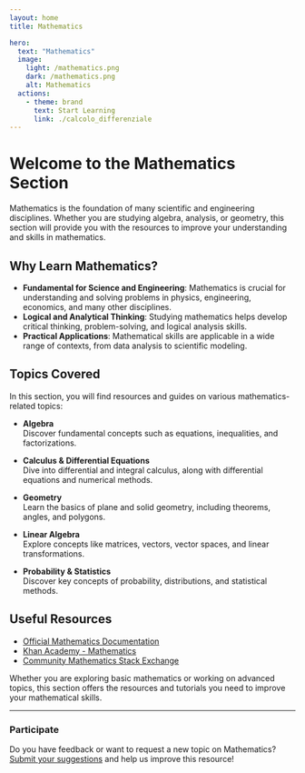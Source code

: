 ```yaml
---
layout: home
title: Mathematics

hero:
  text: "Mathematics"
  image:
    light: /mathematics.png
    dark: /mathematics.png
    alt: Mathematics
  actions:
    - theme: brand
      text: Start Learning
      link: ./calcolo_differenziale
---
```


# Welcome to the Mathematics Section

Mathematics is the foundation of many scientific and engineering disciplines. Whether you are studying algebra, analysis, or geometry, this section will provide you with the resources to improve your understanding and skills in mathematics.

## Why Learn Mathematics?

- **Fundamental for Science and Engineering**: Mathematics is crucial for understanding and solving problems in physics, engineering, economics, and many other disciplines.
- **Logical and Analytical Thinking**: Studying mathematics helps develop critical thinking, problem-solving, and logical analysis skills.
- **Practical Applications**: Mathematical skills are applicable in a wide range of contexts, from data analysis to scientific modeling.

## Topics Covered

In this section, you will find resources and guides on various mathematics-related topics:

- **Algebra**  
  Discover fundamental concepts such as equations, inequalities, and factorizations.

- **Calculus & Differential Equations**  
  Dive into differential and integral calculus, along with differential equations and numerical methods.

- **Geometry**  
  Learn the basics of plane and solid geometry, including theorems, angles, and polygons.

- **Linear Algebra**  
  Explore concepts like matrices, vectors, vector spaces, and linear transformations.

- **Probability & Statistics**  
  Discover key concepts of probability, distributions, and statistical methods.

## Useful Resources

- [Official Mathematics Documentation](https://mathworld.wolfram.com/)
- [Khan Academy - Mathematics](https://www.khanacademy.org/math)
- [Community Mathematics Stack Exchange](https://math.stackexchange.com/)

Whether you are exploring basic mathematics or working on advanced topics, this section offers the resources and tutorials you need to improve your mathematical skills.

---

### Participate

Do you have feedback or want to request a new topic on Mathematics? [Submit your suggestions](#) and help us improve this resource!